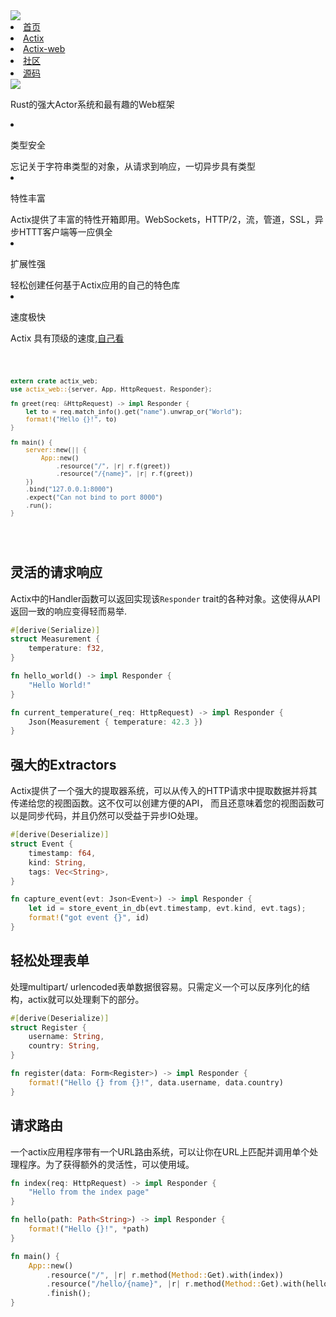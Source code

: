 <div id="actix">

<div id="actix-nav">
    <div class="logo">
        <a href="/crates/actix/"><img src="https://avatars2.githubusercontent.com/u/32776943?s=200&v=4"></a>
    </div>
    <div class="title">
        <li class="nav"><a href="/crates/actix/">首页</a></li>
        <li class="nav"><a href="/crates/actix/actix/">Actix</a></li>
        <li class="nav"><a href="/crates/actix/actix-web/">Actix-web</a></li>
        <li class="nav"><a href="/crates/actix/community.html">社区</a></li>
        <li class="nav"><a href="/crates/actix/code.html">源码</a></li>
    </div>
    
</div>

<div id="show">
    <img src="https://actix.rs/img/logo-large.png" >
    <p id="word">Rust的强大Actor系统和最有趣的Web框架</p>
</div>

<div id="actix-features">
    <div class="left">
        <li >
            <p class="feature">类型安全</p>
            忘记关于字符串类型的对象，从请求到响应，一切异步具有类型
        </li>
        <li >
            <p class="feature">特性丰富</p>
            Actix提供了丰富的特性开箱即用。WebSockets，HTTP/2，流，管道，SSL，异步HTTT客户端等一应俱全
        </li>
        <li >
            <p class="feature">扩展性强</p>
            轻松创建任何基于Actix应用的自己的特色库
        </li>
        <li >
            <p class="feature">速度极快</p>
            Actix 具有顶级的速度,<a href="https://www.techempower.com/benchmarks/#section=data-r16&hw=ph&test=plaintext">自己看</a>
        </li>
    </div>

<div class="right">

<div class="language-rust extra-class">
<pre class="language-rust">
<code>

```rust
extern crate actix_web;
use actix_web::{server, App, HttpRequest, Responder};

fn greet(req: &HttpRequest) -> impl Responder {
    let to = req.match_info().get("name").unwrap_or("World");
    format!("Hello {}!", to)
}

fn main() {
    server::new(|| {
        App::new()
            .resource("/", |r| r.f(greet))
            .resource("/{name}", |r| r.f(greet))
    })
    .bind("127.0.0.1:8000")
    .expect("Can not bind to port 8000")
    .run();
}
```

</code>
</pre>
</div>
</div>
    
</div>

<div id="detail">

## 灵活的请求响应

Actix中的Handler函数可以返回实现该`Responder` trait的各种对象。这使得从API返回一致的响应变得轻而易举.

```rust
#[derive(Serialize)]
struct Measurement {
    temperature: f32,
}

fn hello_world() -> impl Responder {
    "Hello World!"
}

fn current_temperature(_req: HttpRequest) -> impl Responder {
    Json(Measurement { temperature: 42.3 })
}
```

## 强大的Extractors

Actix提供了一个强大的提取器系统，可以从传入的HTTP请求中提取数据并将其传递给您的视图函数。这不仅可以创建方便的API， 而且还意味着您的视图函数可以是同步代码，并且仍然可以受益于异步IO处理。

```rust
#[derive(Deserialize)]
struct Event {
    timestamp: f64,
    kind: String,
    tags: Vec<String>,
}

fn capture_event(evt: Json<Event>) -> impl Responder {
    let id = store_event_in_db(evt.timestamp, evt.kind, evt.tags);
    format!("got event {}", id)
}
```

## 轻松处理表单

处理multipart/ urlencoded表单数据很容易。只需定义一个可以反序列化的结构，actix就可以处理剩下的部分。

```rust
#[derive(Deserialize)]
struct Register {
    username: String,
    country: String,
}

fn register(data: Form<Register>) -> impl Responder {
    format!("Hello {} from {}!", data.username, data.country)
}
```

## 请求路由

一个actix应用程序带有一个URL路由系统，可以让你在URL上匹配并调用单个处理程序。为了获得额外的灵活性，可以使用域。

```rust
fn index(req: HttpRequest) -> impl Responder {
    "Hello from the index page"
}

fn hello(path: Path<String>) -> impl Responder {
    format!("Hello {}!", *path)
}

fn main() {
    App::new()
        .resource("/", |r| r.method(Method::Get).with(index))
        .resource("/hello/{name}", |r| r.method(Method::Get).with(hello))
        .finish();
}
```

</div>

</div>
